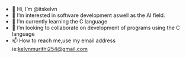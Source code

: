 - 👋 Hi, I’m @itskelvn
- 👀 I’m interested in software development aswell as the AI field.
- 🌱 I’m currently learning the C language
- 💞️ I’m looking to collaborate on development of programs using the C language
- 📫 How to reach me,use my email address ie:kelvnmurithi254@gmail.com

<!---
itskelvn/itskelvn is a ✨ special ✨ repository because its `README.md` (this file) appears on your GitHub profile.
You can click the Preview link to take a look at your changes.
--->
